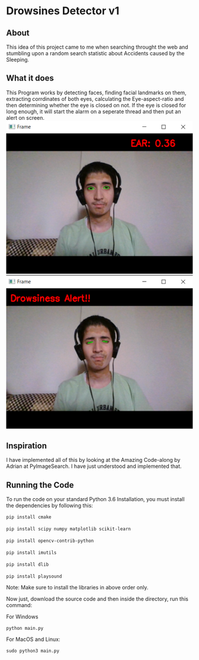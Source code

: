 # Drowsines Detector v1
## About
This idea of this project came to me when searching throught the web and stumbling upon a random search statistic about Accidents caused by the Sleeping.

## What it does
This Program works by detecting faces, finding facial landmarks on them, extracting corrdinates of both eyes, calculating the Eye-aspect-ratio and then determining whether the eye is closed on not. If the eye is closed for long enough, it will start the alarm on a seperate thread and then put an alert on screen.
![Normal Mode](https://github.com/heytanay/drows-detect/blob/master/147.png)
![Drowsiness Alert Mode](https://github.com/heytanay/drows-detect/blob/master/148.png)

## Inspiration
I have implemented all of this by looking at the Amazing Code-along by Adrian at PyImageSearch. I have just understood and implemented that.

## Running the Code
To run the code on your standard Python 3.6 Installation, you must install the dependencies by following this:

```
pip install cmake

pip install scipy numpy matplotlib scikit-learn 

pip install opencv-contrib-python

pip install imutils

pip install dlib

pip install playsound
```

Note: Make sure to install the libraries in above order only.

Now just, download the source code and then inside the directory, run this command:

For Windows 
```
python main.py
```

For MacOS and Linux:
```
sudo python3 main.py
```
